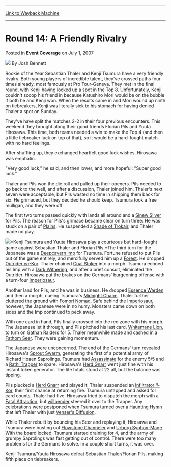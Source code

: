 
---
[Link to Wayback Machine](https://web.archive.org/web/20210503023338/https://magic.wizards.com/en/articles/archive/event-coverage/round-14-friendly-rivalry-2007-07-01)

[_metadata_:author]:- "Josh Bennett"
[_metadata_:description]:- "Rookie of the Year Sebastian Thaler and Kenji Tsumura have a very friendly rivalry. Both young players of incredible talent, they've crossed paths four times already, most famously at Pro Tour-Geneva. They met in the final round, with Kenji having locked up a spot in the Top 8. Unfortunately, Kenji couldn't scoop his friend in because Katushiro Mori would be on the bubble if"
[_metadata_:generator]:- "Drupal 7 (http://drupal.org)"
[_metadata_:node]:- "539686"
[_metadata_:publish_date]:- "2007-07-01"
[_metadata_:source]:- "div-main-content"
[_metadata_:title]:- "Round 14: A Friendly Rivalry"
[_metadata_:wayback_capture_timestamp]:- "2021-05-03 02:33:38"
[_metadata_:wayback_raw_url]:- "https://web.archive.org/web/20210503023338id_/https://magic.wizards.com/en/articles/archive/event-coverage/round-14-friendly-rivalry-2007-07-01"
[_metadata_:wayback_url]:- "https://magic.wizards.com/en/articles/archive/event-coverage/round-14-friendly-rivalry-2007-07-01"
---


Round 14: A Friendly Rivalry
============================



 Posted in **Event Coverage**
 on July 1, 2007 






![](https://media.magic.wizards.com/styles/auth_small/public/images/person/authorpic_joshbennett.jpg)
By Josh Bennett











Rookie of the Year Sebastian Thaler and Kenji Tsumura have a very friendly rivalry. Both young players of incredible talent, they've crossed paths four times already, most famously at Pro Tour-Geneva. They met in the final round, with Kenji having locked up a spot in the Top 8. Unfortunately, Kenji couldn't scoop his friend in because Katushiro Mori would be on the bubble if both he and Kenji won. When the results came in and Mori wound up ninth on tiebreakers, Kenji was literally sick to his stomach for having denied Thaler a spot on Sunday.


They've have split the matches 2-2 in their four previous encounters. This weekend they brought along their good friends Florian Pils and Yuuta Hirosawa. This time, both teams needed a win to make the Top 4 (and then a little tiebreaker luck on top of that), so it would be a hard-fought match with no hard feelings.


After shuffling up, they exchanged heartfelt good luck wishes. Hirosawa was emphatic.


"Very good luck," he said, and then lower, and more hopeful: "Super good luck."


Thaler and Pils won the die roll and pulled up their openers. Pils needed to go back to the well, and after a discussion, Thaler joined him. Thaler's next seven were acceptable, but Pils wasted no time in shipping them back for six. He grimaced, but they decided he should keep. Tsumura took a free mulligan, and they were off.


The first two turns passed quickly with lands all around and a [Sinew Sliver](http://gatherer.wizards.com/Pages/Card/Details.aspx?name=Sinew+Sliver) for Pils. The reason for Pils's grimace became clear on turn three: He was stuck on a pair of [Plains](http://gatherer.wizards.com/Pages/Card/Details.aspx?name=Plains). He suspended a [Shade of Trokair](http://gatherer.wizards.com/Pages/Card/Details.aspx?name=Shade+of+Trokair), and Thaler made no play.


![](https://media.magic.wizards.com/image_legacy_migration/sideboard/images/ptsdg07/R14_Kenji_Hirosawa_Pils_Thaler.jpg)*Kenji Tsumura and Yuuta Hirosawa play a courteous but hard-fought game against Sebastian Thaler and Florian Pils.*The third turn for the Japanese was a [Deepcavern Imp](http://gatherer.wizards.com/Pages/Card/Details.aspx?name=Deepcavern+Imp) for Tsumura. Fortune refused to put Pils out of the game entirely, and mercifully served him up a [Forest](http://gatherer.wizards.com/Pages/Card/Details.aspx?name=Forest). He dropped [Outrider *en*-Kor](http://gatherer.wizards.com/Pages/Card/Details.aspx?name=Outrider+en-Kor). Thaler chained [Coal Stoker](http://gatherer.wizards.com/Pages/Card/Details.aspx?name=Coal+Stoker) into a morph. Tsumura echoed his Imp with a [Dark Withering](http://gatherer.wizards.com/Pages/Card/Details.aspx?name=Dark+Withering), and after a brief consult, eliminated the Outrider. Hirosawa put the brakes on the Germans' burgeoning offense with a turn-four [Imperiosaur](http://gatherer.wizards.com/Pages/Card/Details.aspx?name=Imperiosaur).


Another land for Pils, and he was in business. He dropped [Essence Warden](http://gatherer.wizards.com/Pages/Card/Details.aspx?name=Essence+Warden) and then a morph, cueing Tsumura's [Midnight Charm](http://gatherer.wizards.com/Pages/Card/Details.aspx?name=Midnight+Charm). Thaler further cluttered the ground with [Fomori Nomad](http://gatherer.wizards.com/Pages/Card/Details.aspx?name=Fomori+Nomad). Safe behind the [Imperiosaur](http://gatherer.wizards.com/Pages/Card/Details.aspx?name=Imperiosaur), however, the Japanese were in no hurry. Monsters came down on both sides and the Imp continued to peck away.


With one card in hand, Pils finally crossed into the red zone with his morph. The Japanese let it through, and Pils pitched his last card, [Whitemane Lion](http://gatherer.wizards.com/Pages/Card/Details.aspx?name=Whitemane+Lion), to turn on [Gathan Raiders](http://gatherer.wizards.com/Pages/Card/Details.aspx?name=Gathan+Raiders) for 5. Thaler meanwhile made and cashed in a [Fathom Seer](http://gatherer.wizards.com/Pages/Card/Details.aspx?name=Fathom+Seer). They were gaining momentum.


The Japanese were unconcerned. The end of the Germans' turn revealed Hirosawa's [Sprout Swarm](http://gatherer.wizards.com/Pages/Card/Details.aspx?name=Sprout+Swarm), generating the first of a potential army of Richard Hoaen Saprolings. Tsumura had [Assassinate](http://gatherer.wizards.com/Pages/Card/Details.aspx?name=Assassinate) for the enemy 5/5 and a [Rathi Trapper](http://gatherer.wizards.com/Pages/Card/Details.aspx?name=Rathi+Trapper) to spare. Hirosawa's [Herd Gnarr](http://gatherer.wizards.com/Pages/Card/Details.aspx?name=Herd+Gnarr) went just fine with his instant token generator. The life totals stood at 22 all, but the balance was tipping.


Pils plucked a [Herd Gnarr](http://gatherer.wizards.com/Pages/Card/Details.aspx?name=Herd+Gnarr) and played it. Thaler suspended an [Infiltrator *il*-Kor](http://gatherer.wizards.com/Pages/Card/Details.aspx?name=Infiltrator+il-Kor), their first chance at returning fire. Tsumura untapped and asked for card counts. Thaler had five. Hirosawa tried to dispatch the morph with a [Fatal Attraction](http://gatherer.wizards.com/Pages/Card/Details.aspx?name=Fatal+Attraction), but [willbender](http://gatherer.wizards.com/Pages/Card/Details.aspx?&name=willbender) steered it over to the Trapper. Any celebrations were postponed when Tsumura turned over a [Haunting Hymn](http://gatherer.wizards.com/Pages/Card/Details.aspx?name=Haunting+Hymn) that left Thaler with just [Venser's Diffusion](http://gatherer.wizards.com/Pages/Card/Details.aspx?name=Venser%27s+Diffusion).


While Thaler rebuilt by bouncing his Seer and replaying it, Hirosawa and Tsumura were busting out [Flowstone Channeler](http://gatherer.wizards.com/Pages/Card/Details.aspx?name=Flowstone+Channeler) and [Urborg Syphon-Mage](http://gatherer.wizards.com/Pages/Card/Details.aspx?name=Urborg+Syphon-Mage). With the board locked, Tsumura started draining for 4, and the army of grumpy Saprolings was fast getting out of control. There were too many problems for the Germans to solve. In a couple short turns, it was over.


Kenji Tsumura/Yuuta Hirosawa defeat Sebastian Thaler/Florian Pils, making fifth place on tiebreakers.







